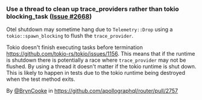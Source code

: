 ### Use a thread to clean up trace_providers rather than tokio blocking_task ([Issue #2668](https://github.com/apollographql/router/issues/2668))

Otel shutdown may sometime hang due to `Telemetry::Drop` using a `tokio::spawn_blocking` to flush the `trace_provider`.

Tokio doesn't finish executing tasks before termination https://github.com/tokio-rs/tokio/issues/1156.
This means that if the runtime is shutdown there is potentially a race where `trace_provider` may not be flushed.
By using a thread it doesn't matter if the tokio runtime is shut down.
This is likely to happen in tests due to the tokio runtime being destroyed when the test method exits.

By [@BrynCooke](https://github.com/BrynCooke) in https://github.com/apollographql/router/pull/2757
